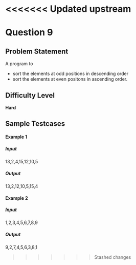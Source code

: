 <<<<<<< Updated upstream
=======
# Question 9

## Problem Statement

A program to 

- sort the elements at odd positions in descending order
- sort the elements at even positons in ascending order.

## Difficulty Level 

<b>Hard</b>

## Sample Testcases

#### Example 1

##### Input

13,2,4,15,12,10,5

##### Output

13,2,12,10,5,15,4

#### Example 2

##### Input

1,2,3,4,5,6,7,8,9

##### Output

9,2,7,4,5,6,3,8,1 
>>>>>>> Stashed changes
